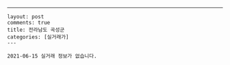 ---
    layout: post
    comments: true
    title: 전라남도 곡성군
    categories: [실거래가]
    ---

    2021-06-15 실거래 정보가 없습니다.

    